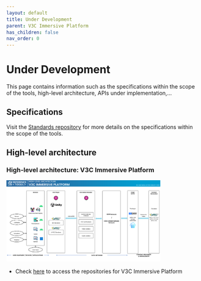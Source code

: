 ```yaml
---
layout: default
title: Under Development
parent: V3C Immersive Platform
has_children: false
nav_order: 0
---
```


# Under Development
This page contains information such as the specifications within the scope of the tools, high-level architecture, APIs under implementation,...

## Specifications
Visit the [Standards repository](https://5g-mag.github.io/Standards/pages/volumetric-video.html) for more details on the specifications within the scope of the tools.

## High-level architecture

### High-level architecture: V3C Immersive Platform

<img src="../../assets/images/projects/v3c_diagram.png" style="width: 80%">

 * Check [here](./repositories.html) to access the repositories for V3C Immersive Platform
